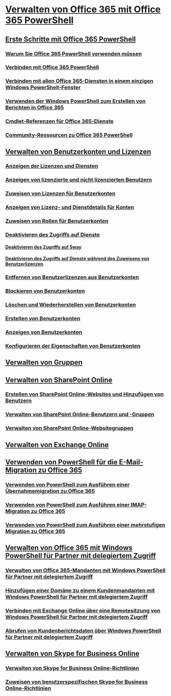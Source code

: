 
# [Verwalten von Office 365 mit Office 365 PowerShell](manage-office-365-with-office-365-powershell.md)
## [Erste Schritte mit Office 365 PowerShell](getting-started-with-office-365-powershell.md)
### [Warum Sie Office 365 PowerShell verwenden müssen](why-you-need-to-use-office-365-powershell.md)
### [Verbinden mit Office 365 PowerShell](connect-to-office-365-powershell.md)
### [Verbinden mit allen Office 365-Diensten in einem einzigen Windows PowerShell-Fenster](connect-to-all-office-365-services-in-a-single-windows-powershell-window.md)
### [Verwenden der Windows PowerShell zum Erstellen von Berichten in Office 365](use-windows-powershell-to-create-reports-in-office-365.md)
### [Cmdlet-Referenzen für Office 365-Dienste](cmdlet-references-for-office-365-services.md)
### [Community-Ressourcen zu Office 365 PowerShell](office-365-powershell-community-resources.md)
## [Verwalten von Benutzerkonten und Lizenzen](manage-user-accounts-and-licenses-with-office-365-powershell.md)
### [Anzeigen der Lizenzen und Diensten](view-licenses-and-services-with-office-365-powershell.md)
### [Anzeigen von lizenzierte und nicht lizenzierten Benutzern](view-licensed-and-unlicensed-users-with-office-365-powershell.md)
### [Zuweisen von Lizenzen für Benutzerkonten](assign-licenses-to-user-accounts-with-office-365-powershell.md)
### [Anzeigen von Lizenz- und Dienstdetails für Konten](view-account-license-and-service-details-with-office-365-powershell.md)
### [Zuweisen von Rollen für Benutzerkonten](assign-roles-to-user-accounts-with-office-365-powershell.md)
### [Deaktivieren des Zugriffs auf Dienste](disable-access-to-services-with-office-365-powershell.md)
#### [Deaktivieren des Zugriffs auf Sway](disable-access-to-sway-with-office-365-powershell.md)
#### [Deaktivieren des Zugriffs auf Dienste während des Zuweisens von Benutzerlizenzen](disable-access-to-services-while-assigning-user-licenses.md)
### [Entfernen von Benutzerlizenzen aus Benutzerkonten](remove-licenses-from-user-accounts-with-office-365-powershell.md)
### [Blockieren von Benutzerkonten](block-user-accounts-with-office-365-powershell.md)
### [Löschen und Wiederherstellen von Benutzerkonten](delete-and-restore-user-accounts-with-office-365-powershell.md)
### [Erstellen von Benutzerkonten](create-user-accounts-with-office-365-powershell.md)
### [Anzeigen von Benutzerkonten](view-user-accounts-with-office-365-powershell.md)
### [Konfigurieren der Eigenschaften von Benutzerkonten](configure-user-account-properties-with-office-365-powershell.md)
## [Verwalten von Gruppen](manage-office-365-groups-with-powershell.md)
## [Verwalten von SharePoint Online](manage-sharepoint-online-with-office-365-powershell.md)
### [Erstellen von SharePoint Online-Websites und Hinzufügen von Benutzern](create-sharepoint-sites-and-add-users-with-powershell.md)
### [Verwalten von SharePoint Online-Benutzern und -Gruppen](manage-sharepoint-users-and-groups-with-powershell.md)
### [Verwalten von SharePoint Online-Websitegruppen](manage-sharepoint-site-groups-with-powershell.md)
## [Verwalten von Exchange Online](manage-exchange-online-with-office-365-powershell.md)
## [Verwenden von PowerShell für die E-Mail-Migration zu Office 365](use-powershell-for-email-migration-to-office-365.md)
### [Verwenden von PowerShell zum Ausführen einer Übernahmemigration zu Office 365](use-powershell-to-perform-a-cutover-migration-to-office-365.md)
### [Verwenden von PowerShell zum Ausführen einer IMAP-Migration zu Office 365](use-powershell-to-perform-an-imap-migration-to-office-365.md)
### [Verwenden von PowerShell zum Ausführen einer mehrstufigen Migration zu Office 365](use-powershell-to-perform-a-staged-migration-to-office-365.md)
## [Verwalten von Office 365 mit Windows PowerShell für Partner mit delegiertem Zugriff](manage-office-365-with-windows-powershell-for-delegated-access-permissions-dap-p.md)
### [Verwalten von Office 365-Mandanten mit Windows PowerShell für Partner mit delegiertem Zugriff](manage-office-365-tenants-with-windows-powershell-for-delegated-access-permissio.md)
### [Hinzufügen einer Domäne zu einem Kundenmandanten mit Windows PowerShell für Partner mit delegiertem Zugriff](add-a-domain-to-a-client-tenancy-with-windows-powershell-for-delegated-access-pe.md)
### [Verbinden mit Exchange Online über eine Remotesitzung von Windows PowerShell für Partner mit delegiertem Zugriff](connect-to-exchange-online-tenants-with-remote-windows-powershell-for-delegated.md)
### [Abrufen von Kundenberichtsdaten über Windows PowerShell für Partner mit delegiertem Zugriff](retrieve-customer-tenant-reporting-data-with-windows-powershell-for-delegated-ac.md)
## [Verwalten von Skype for Business Online](manage-skype-for-business-online-with-office-365-powershell.md)
### [Verwalten von Skype for Business Online-Richtlinien](manage-skype-for-business-online-policies-with-office-365-powershell.md)
### [Zuweisen von benutzerspezifischen Skype for Business Online-Richtlinien](assign-per-user-skype-for-business-online-policies-with-office-365-powershell.md)

